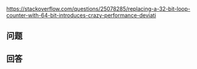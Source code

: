 <https://stackoverflow.com/questions/25078285/replacing-a-32-bit-loop-counter-with-64-bit-introduces-crazy-performance-deviati>

## 问题

## 回答
